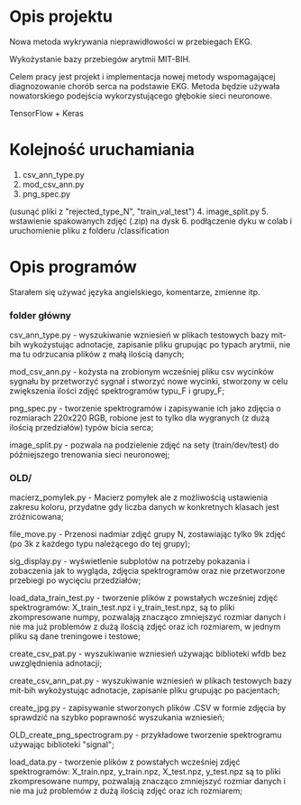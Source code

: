 # Opis projektu
Nowa metoda wykrywania nieprawidłowości w przebiegach EKG.

Wykożystanie bazy przebiegów arytmii MIT-BIH.

Celem pracy jest projekt i implementacja nowej metody wspomagającej diagnozowanie chorób serca na podstawie EKG. Metoda będzie używała nowatorskiego podejścia wykorzystującego głębokie sieci neuronowe. 

TensorFlow + Keras

# Kolejność uruchamiania
1. csv_ann_type.py
2. mod_csv_ann.py
3. png_spec.py 

(usunąć pliki z "rejected_type_N", "train_val_test")
4. image_split.py
5. wstawienie spakowanych zdjęć (.zip) na dysk
6. podłączenie dyku w colab i uruchomienie pliku z folderu /classification

# Opis programów

Starałem się używać języka angielskiego, komentarze, zmienne itp.

### folder główny

csv_ann_type.py - wyszukiwanie wzniesień w plikach testowych bazy mit-bih wykożystując adnotacje, 
zapisanie pliku grupując po typach arytmii, nie ma tu odrzucania plików z małą ilością danych;

mod_csv_ann.py - kożysta na zrobionym wcześniej pliku csv wycinków sygnału by przetworzyć sygnał
i stworzyć nowe wycinki, stworzony w celu zwiększenia ilości zdjęć spektrogramów typu_F i grupy_F;

png_spec.py - tworzenie spektrogramów i zapisywanie ich jako zdjęcia o rozmiarach 220x220 RGB, 
robione jest to tylko dla wygranych (z dużą ilością przedziałów) typów bicia serca;

image_split.py - pozwala na podzielenie zdjęć na sety (train/dev/test) do późniejszego trenowania sieci 
neuronowej;

### OLD/

macierz_pomylek.py - Macierz pomyłek ale z możliwością ustawienia zakresu koloru, przydatne gdy 
liczba danych w konkretnych klasach jest zróżnicowana;

file_move.py - Przenosi nadmiar zdjęć grupy N, zostawiając tylko 9k zdjęć (po 3k z każdego typu 
należącego do tej grupy);

sig_display.py - wyświetlenie subplotów na potrzeby pokazania i zobaczenia jak to wygląda, 
zdjęcia spektrogramów oraz nie przetworzone przebiegi po wycięciu przedziałów;

load_data_train_test.py - tworzenie plików z powstałych wcześniej zdjęć spektrogramów: X_train_test.npz 
i y_train_test.npz, są to pliki zkompresowane numpy, pozwalają znacząco zmniejszyć rozmiar danych 
i nie ma już problemów z dużą ilością zdjęć oraz ich rozmiarem, w jednym pliku są dane treningowe i testowe;

create_csv_pat.py - wyszukiwanie wzniesień używając biblioteki wfdb bez uwzględnienia adnotacji;

create_csv_ann_pat.py - wyszukiwanie wzniesień w plikach testowych bazy mit-bih wykożystując adnotacje, 
zapisanie pliku grupując po pacjentach;

create_jpg.py - zapisywanie stworzonych plików .CSV w formie zdjęcia by sprawdzić na szybko poprawność wyszukania wzniesień;

OLD_create_png_spectrogram.py - przykładowe tworzenie spektrogramu używając biblioteki "signal";

load_data.py - tworzenie plików z powstałych wcześniej zdjęć spektrogramów: X_train.npz, y_train.npz, 
X_test.npz, y_test.npz są to pliki zkompresowane numpy, pozwalają znacząco zmniejszyć rozmiar danych 
i nie ma już problemów z dużą ilością zdjęć oraz ich rozmiarem;